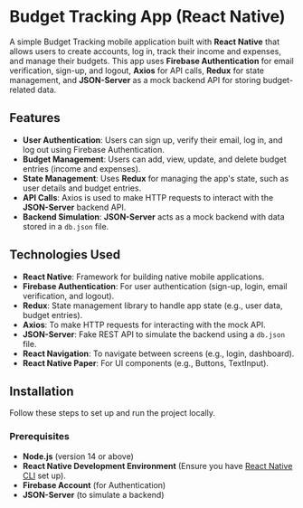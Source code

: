 # Budget Tracking App (React Native)

A simple Budget Tracking mobile application built with **React Native** that allows users to create accounts, log in, track their income and expenses, and manage their budgets. This app uses **Firebase Authentication** for email verification, sign-up, and logout, **Axios** for API calls, **Redux** for state management, and **JSON-Server** as a mock backend API for storing budget-related data.

## Features

- **User Authentication**: Users can sign up, verify their email, log in, and log out using Firebase Authentication.
- **Budget Management**: Users can add, view, update, and delete budget entries (income and expenses).
- **State Management**: Uses **Redux** for managing the app's state, such as user details and budget entries.
- **API Calls**: Axios is used to make HTTP requests to interact with the **JSON-Server** backend API.
- **Backend Simulation**: **JSON-Server** acts as a mock backend with data stored in a `db.json` file.

## Technologies Used

- **React Native**: Framework for building native mobile applications.
- **Firebase Authentication**: For user authentication (sign-up, login, email verification, and logout).
- **Redux**: State management library to handle app state (e.g., user data, budget entries).
- **Axios**: To make HTTP requests for interacting with the mock API.
- **JSON-Server**: Fake REST API to simulate the backend using a `db.json` file.
- **React Navigation**: To navigate between screens (e.g., login, dashboard).
- **React Native Paper**: For UI components (e.g., Buttons, TextInput).

## Installation

Follow these steps to set up and run the project locally.

### Prerequisites

- **Node.js** (version 14 or above)
- **React Native Development Environment** (Ensure you have [React Native CLI](https://reactnative.dev/docs/environment-setup) set up).
- **Firebase Account** (for Authentication)
- **JSON-Server** (to simulate a backend)
